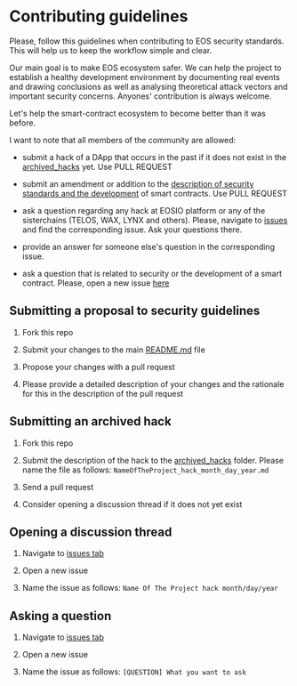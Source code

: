 # Contributing guidelines

Please, follow this guidelines when contributing to EOS security standards. This will help us to keep the workflow simple and clear.

Our main goal is to make EOS ecosystem safer. We can help the project to establish a healthy development environment by documenting real events and drawing conclusions as well as analysing theoretical attack vectors and important security concerns. Anyones' contribution is always welcome.

Let's help the smart-contract ecosystem to become better than it was before.

I want to note that all members of the community are allowed:

- submit a hack of a DApp that occurs in the past if it does not exist in the [archived_hacks](https://github.com/Dexaran/EOS-security-standards/tree/master/archived_hacks) yet. Use PULL REQUEST

- submit an amendment or addition to the [description of security standards and the development](https://github.com/Dexaran/EOS-security-standards/blob/master/README.md) of smart contracts. Use PULL REQUEST

- ask a question regarding any hack at EOSIO platform or any of the sisterchains (TELOS, WAX, LYNX and others). Please, navigate to [issues](https://github.com/Dexaran/EOS-security-standards/issues) and find the corresponding issue. Ask your questions there.

- provide an answer for someone else's question in the corresponding issue.

- ask a question that is related to security or the development of a smart contract. Please, open a new issue [here](https://github.com/Dexaran/EOS-security-standards/issues)

## Submitting a proposal to security guidelines

1. Fork this repo

2. Submit your changes to the main [README.md](https://github.com/Dexaran/EOS-security-standards/blob/master/README.md) file

3. Propose your changes with a pull request

4. Please provide a detailed description of your changes and the rationale for this in the description of the pull request


## Submitting an archived hack

1. Fork this repo

2. Submit the description of the hack to the [archived_hacks](https://github.com/Dexaran/EOS-security-standards/tree/master/archived_hacks) folder. Please name the file as follows: `NameOfTheProject_hack_month_day_year.md`

3. Send a pull request

4. Consider opening a discussion thread if it does not yet exist

## Opening a discussion thread

1. Navigate to [issues tab](https://github.com/Dexaran/EOS-security-standards/issues)

2. Open a new issue

3. Name the issue as follows: `Name Of The Project hack month/day/year`

## Asking a question

1. Navigate to [issues tab](https://github.com/Dexaran/EOS-security-standards/issues)

2. Open a new issue

3. Name the issue as follows: `[QUESTION] What you want to ask`
